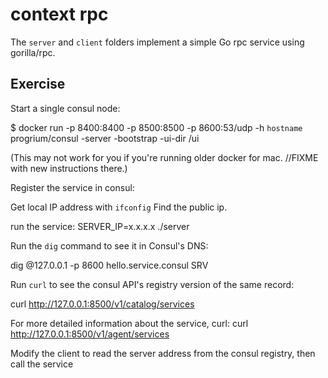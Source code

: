 # context rpc

The `server` and `client` folders implement a simple Go rpc service using gorilla/rpc.


## Exercise

Start a single consul node:

$ docker run -p 8400:8400 -p 8500:8500 -p 8600:53/udp -h `hostname` progrium/consul -server -bootstrap -ui-dir /ui

(This may not work for you if you're running older docker for mac. //FIXME with new instructions there.)

Register the service in consul:

Get local IP address with `ifconfig`  Find the public ip.

run the service:
SERVER_IP=x.x.x.x ./server


Run the `dig` command to see it in Consul's DNS:

dig @127.0.0.1 -p 8600 hello.service.consul SRV    

Run `curl` to see the consul API's registry version of the same record:

curl http://127.0.0.1:8500/v1/catalog/services

For more detailed information about the service, curl: 
curl http://127.0.0.1:8500/v1/agent/services

Modify the client to read the server address from the consul registry, then call the service
